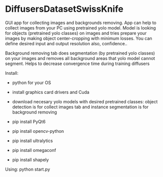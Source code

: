 # DiffusersDatasetSwissKnife
GUI app for collecting images and backgrounds removing.
App can help to collect images from your PC using pretrained yolo model. Model is looking for objects (pretrained yolo classes) on images and tries prepare your images by making object center-cropping with minimum losses.
You can define desired input and output resolution also, confidence..

Background removing tab does segmentation (by pretrained yolo classes) on your images and removes all background areas that yolo model cannot segment. Helps to decrease convergence time during training diffusers

Install:
- python for your OS
- install graphics card drivers and Cuda
- download necesary yolo models with desired pretrained classes: object detection is for collect images tab and instance segmentation is for background removing

- pip install PyQt6
- pip install opencv-python
- pip install ultralytics
- pip install omegaconf
- pip install shapely



Using:
python start.py

